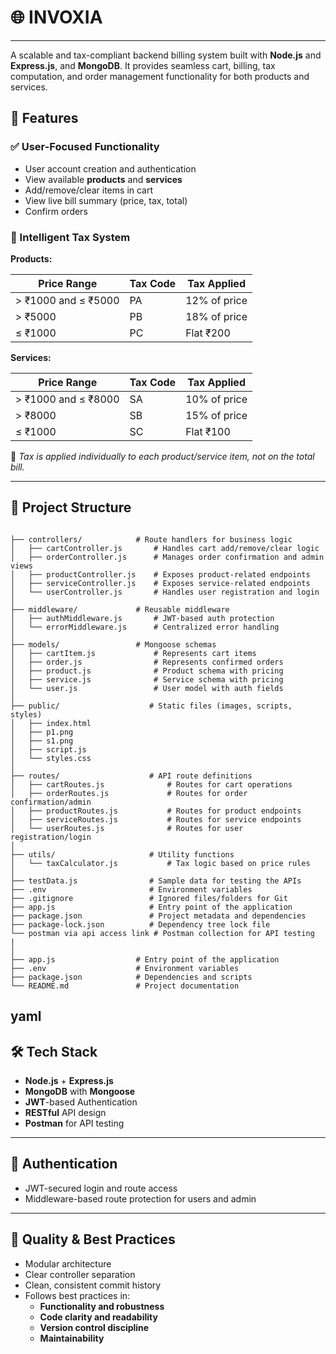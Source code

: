 # 🌐 INVOXIA
---
A scalable and tax-compliant backend billing system built with **Node.js** and **Express.js**, and **MongoDB**. It provides seamless cart, billing, tax computation, and order management functionality for both products and services.

## 🔧 Features

### ✅ User-Focused Functionality
- User account creation and authentication
- View available **products** and **services**
- Add/remove/clear items in cart
- View live bill summary (price, tax, total)
- Confirm orders

### 🧾 Intelligent Tax System

**Products:**

| Price Range              | Tax Code | Tax Applied   |
|--------------------------|----------|---------------|
| > ₹1000 and ≤ ₹5000      | PA       | 12% of price  |
| > ₹5000                  | PB       | 18% of price  |
| ≤ ₹1000                  | PC       | Flat ₹200     |

**Services:**

| Price Range              | Tax Code | Tax Applied   |
|--------------------------|----------|---------------|
| > ₹1000 and ≤ ₹8000      | SA       | 10% of price  |
| > ₹8000                  | SB       | 15% of price  |
| ≤ ₹1000                  | SC       | Flat ₹100     |

🧠 _Tax is applied individually to each product/service item, not on the total bill._

---

## 📁 Project Structure

```

├── controllers/            # Route handlers for business logic
│   ├── cartController.js       # Handles cart add/remove/clear logic
│   ├── orderController.js      # Manages order confirmation and admin views
│   ├── productController.js    # Exposes product-related endpoints
│   ├── serviceController.js    # Exposes service-related endpoints
│   └── userController.js       # Handles user registration and login
│
├── middleware/             # Reusable middleware
│   ├── authMiddleware.js       # JWT-based auth protection
│   └── errorMiddleware.js      # Centralized error handling
│
├── models/                 # Mongoose schemas
│   ├── cartItem.js             # Represents cart items
│   ├── order.js                # Represents confirmed orders
│   ├── product.js              # Product schema with pricing
│   ├── service.js              # Service schema with pricing
│   └── user.js                 # User model with auth fields
│
├── public/                    # Static files (images, scripts, styles)
│   ├── index.html
│   ├── p1.png
│   ├── s1.png
│   ├── script.js
│   └── styles.css
│
├── routes/                    # API route definitions
│   ├── cartRoutes.js              # Routes for cart operations
│   ├── orderRoutes.js             # Routes for order confirmation/admin
│   ├── productRoutes.js           # Routes for product endpoints
│   ├── serviceRoutes.js           # Routes for service endpoints
│   └── userRoutes.js              # Routes for user registration/login
│
├── utils/                     # Utility functions
│   └── taxCalculator.js           # Tax logic based on price rules
│
├── testData.js                # Sample data for testing the APIs
├── .env                       # Environment variables
├── .gitignore                 # Ignored files/folders for Git
├── app.js                     # Entry point of the application
├── package.json               # Project metadata and dependencies
├── package-lock.json          # Dependency tree lock file
└── postman via api access link # Postman collection for API testing
|
│
├── app.js                  # Entry point of the application
├── .env                    # Environment variables
├── package.json            # Dependencies and scripts
└── README.md               # Project documentation

```


yaml
---

## 🛠️ Tech Stack

- **Node.js** + **Express.js**
- **MongoDB** with **Mongoose**
- **JWT**-based Authentication
- **RESTful** API design
- **Postman** for API testing

---

## 🔐 Authentication

- JWT-secured login and route access
- Middleware-based route protection for users and admin

---

## 🧪 Quality & Best Practices

- Modular architecture
- Clear controller separation
- Clean, consistent commit history
- Follows best practices in:
  - **Functionality and robustness**
  - **Code clarity and readability**
  - **Version control discipline**
  - **Maintainability**
